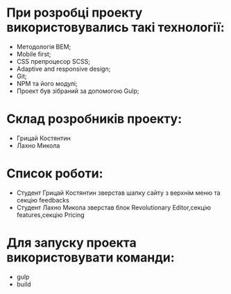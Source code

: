 # При розробці проекту використовувались такі технології:

- Методологія BEM;
- Mobile first;
- CSS препроцесор SCSS;
- Adaptive and responsive design;
- Git;
- NPM та його модулі;
- Проект був зібраний за допомогою Gulp;

# Склад розробників проекту:

- Грицай Костянтин
- Лахно Микола

# Cписок роботи:

- Студент Грицай Костянтин зверстав шапку сайту з верхнім меню та секцію feedbacks
- Студент Лахно Микола зверстав блок Revolutionary Editor,секцію features,секцію Pricing

# Для запуску проекта використовувати команди:

- gulp
- build
